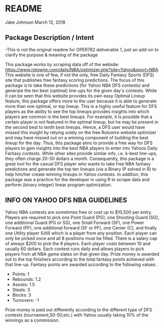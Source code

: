 README
================
Jake Johnson
March 12, 2018

Package Description / Intent
----------------------------

-This is not the original readme for OPER782 deliverable 1, just an add-on to clarify the purpose & meaning of the package

This package works by scraping data off of the website: <https://www.rotowire.com/daily/NBA/optimizer.php?site=Yahoo&sport=NBA> This website is one of few, if not the only, free Daily Fantasy Sports (DFS) site that publishes free fantasy scoring predictions. The focus of this package is to take these predictions (for Yahoo NBA DFS contests) and generate the ten best (optimal) line-ups for the given day's contests. While it can be seen that this website provides its own easy Optimal Lineup feature, this package offers more to the user because it is able to generate more than one optimal, or top lineup. This is a highly useful feature for DFS players as the ability to see the top lineups provides insights into which players are common in the best lineups. For example, it is possible that a certain player is not featured in the optimal lineup, but he may be present in the second best to tenth best lineups. Hence, a DFS user would have missed this insight by relying solely on the free Rotowire website optimizer and may have missed out on a winning component of building the best lineup for the day. Thus, this package aims to provide a free way for DFS players to gain insights into the best NBA players to enter into Yahoos Daily Fantasy contests. While other sites provide similar info, i.e. k-best line-ups, they often charge 20-50 dollars a month. Consequently, this package is a great tool for the casual DFS player who wants to take free NBA fantasy predictions and generate the top ten lineups (via a Binary IP solved in R) to help him/her create winning lineups in Yahoo contests. In addition, this package was a practice for the developer in using R to scrape data and perform (binary integer) linear program optimization.

INFO ON YAHOO DFS NBA GUIDELINES
--------------------------------

Yahoo NBA contests are sometimes free or cost up to $10,500 per entry. Players are required to pick one Point Guard (PG), one Shooting Guard (SG), one additional Guard (PG or SG), one Small Forward (SF), one Power Forward (PF), one additional forward (SF or PF), one Center (C), and finally one Utility player (Util) which is a player from any position. Each player can only be picked once and all 8 positions must be filled. There is a salary cap of always $200 to pick the 8 players. Each player costs between 10 and usually 60 dollars. Each contest runs daily and allows players to pick players from all NBA game slates on that given day. Prize money is awarded out to the top finishers according to the total fantasy points achieved with that line-up. Fantasy points are awarded according to the following values:

-   Points: 1
-   Rebounds: 1.2
-   Assists: 1.5
-   Steals: 3
-   Blocks: 3
-   Turnovers: -1

Prize money is paid out differently according to the different type of DFS contests (tournament,50-50,etc.) with Yahoo usually taking 10% of the winnings as a commission.

